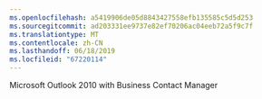 ```yaml
---
ms.openlocfilehash: a5419906de05d8843427558efb135585c5d5d253
ms.sourcegitcommit: ad203331ee9737e82ef70206ac04eeb72a5f9c7f
ms.translationtype: MT
ms.contentlocale: zh-CN
ms.lasthandoff: 06/18/2019
ms.locfileid: "67220114"
---
```

Microsoft Outlook 2010 with Business Contact Manager